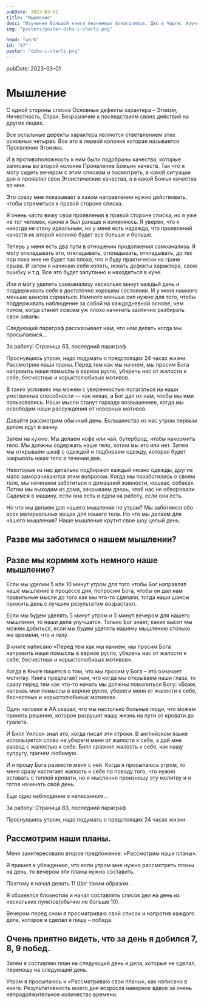 ```yaml
---
pubDate: 2023-03-01
title: "Мышление"
desc: "Изучение Большой книги Анонимных Алкоголиков. Джо и Чарли. Изучение БК. (096)"
img: "posters/poster-dzho-i-charli.png"

head: "work"
id: "97"
poster: "dzho-i-charli.png"
---
```


pubDate: 2023-03-01

# Мышление

С одной стороны списка Основные дефекты характера – Эгоизм, Нечестность, Страх, Безразличие к последствиям своих действий на других людях.

Все остальные дефекты характера являются ответвлением этих основных четырех. Все это в первой колонке которая называется Проявление Эгоизма.

И в противоположность к ним были подобраны качества, которые записаны во второй колонке Проявление Божьих качеств. Так что я могу сидеть вечером с этим списком и посмотреть, в какой ситуации дня я проявлял свои Эгоистические качества, а в какой Божьи качества во мне.

Это сразу мне показывает в каком направлении нужно действовать, чтобы стремиться к правой стороне списка.

Я очень часто вижу свои проявления в правой стороне списка, но я уже не тот человек, каким я был раньше я изменяюсь. Я уверен, что я никогда не стану идеальным, но у меня есть надежда, что проявлений качеств их второй колонке будет все больше и больше.

Теперь у меня есть два пути в отношении продолжения самоанализа. Я могу откладывать это, откладывать, откладывать, откладывать, до тех пор пока мне не будет так плохо, что я буду практически на гране срыва. И затем я начинаю себя копать, искать дефекты характера, свою ошибку и т.д. Все это будет запутанно и находиться в куче.

Или я могу уделять самоанализу несколько минут каждый день и поддерживать себя в достаточно хорошем состоянии. И у меня намного меньше шансов сорваться. Намного меньше сил нужно для того, чтобы поддерживать наблюдение за собой на каждодневной основе, чем потом, когда станет совсем уж плохо начинать хаотично разбирать свои завалы.

Следующий параграф рассказывает нам, что нам делать когда мы просыпаемся…

За работу! Страница 83, последний параграф

Проснувшись утром, надо подумать о предстоящих 24 часах жизни. Рассмотрим наши планы. Перед тем как мы начнем, мы просим Бога направить наши помыслы в верное русло, уберечь нас от жалости к себе, бесчестных и корыстолюбивых мотивов.

В таких условиях мы можем с уверенностью полагаться на наши умственные способности — как никак, а Бог дал их нам, чтобы мы ими пользовались. Наши мысли станут гораздо возвышеннее, когда мы освободим наши рассуждения от неверных мотивов.

Давайте рассмотрим обычный день. Большинство из нас утром первым делом идут в ванну.

Затем на кухню. Мы делаем кофе или чай, бутерброд, чтобы накормить тело. Мы должны содержать наше тело, хотим мы это или нет. Затем мы открываем шкаф с одеждой и подбираем одежду, которая будет закрывать наше тело в течении дня.

Некоторые из нас детально подбирают каждый нюанс одежды, другие мало заморачиваются этим вопросом. Когда мы позаботились о своем теле, мы начинаем заботиться о домашней живности, кошках, собаках. Потом мы выходим из дома, закрываем дверь, чтоб нас не обворовали. Садимся в машину, если она есть и едем на работу, если она есть.

Но что мы делаем для нашего мышления по утрам? Мы заботимся обо всех материальных вещах для нашего тела. Но что мы делаем для нашего мышления? Наше мышление крутит свое шоу целый день.

## Разве мы заботимся о нашем мышлении?

## Разве мы кормим хоть немного наше мышление?

Если мы уделим 5 или 10 минут утром для того чтобы Бог направлял наше мышление в процессе дня, попросим Бога, чтобы он дал нам правильные мысли до того как мы что-то сделали, тогда наши шансы прожить день с лучшим результатом возрастают.

Если мы будем уделять 5 минут утром и 5 минут вечером для нашего мышления, то наши дела улучшатся. Только Бог знает, каких высот мы можем добиться, если мы будем уделять нашему мышлению столько же времени, что и телу.

В книге написано «Перед тем как мы начнем, мы просим Бога направить наши помыслы в верное русло, уберечь нас от жалости к себе, бесчестных и корыстолюбивых мотивов».

Когда в Книге пишется о том, что мы просим у Бога – это означает молитву. Книга предлагает нам, что когда мы открываем наши глаза, то сразу перед тем как что-то начать мы должны помолиться Богу: «Боже, направь мои помыслы в верное русло, убереги меня от жалости к себе, бесчестных и корыстолюбивых мотивов».

Один человек в АА сказал, что мы настолько больные люди, что можем принять решение, которое разрушит нашу жизнь на пути от кровати до туалета.

И Билл Уилсон знал это, когда писал эти строки. В английском языке используется слово не убереги меня от жалости к себе, а дай мне развод с жалостью к себе. Билл сравнил жалость к себе, как нашу супругу, причем любимую.

И я прошу Бога развести меня с ней. Когда я просыпаюсь утром, то меня сразу настигает жалость к себе по поводу того, что нужно вставать с теплой кровати, но я мысленно произношу эту молитву и я готов начинать свой день.

Еще одно наблюдение о написанном…

За работу! Страница 83, последний параграф

Проснувшись утром, надо подумать о предстоящих 24 часах жизни.

## Рассмотрим наши планы.

Меня заинтересовало второе предложение: «Рассмотрим наши планы».

Я пришел к убеждению, что если утром мне нужно рассмотреть планы на день, то вечером эти планы нужно составить.

Поэтому я начал делать 11 Шаг таким образом.

Я обзавелся блокнотом и начал составлять список дел на день из нескольких пунктов(обычно не больше 10).

Вечером перед сном я просматриваю свой список и напротив каждого дела, которое я сделал я пишу – победа.

## Очень приятно видеть, что за день я добился 7, 8, 9 побед.

Затем я составляю план на следующий день и дела, которые не сделал, переношу на следующий день.

Утром я просыпаюсь и «Рассматриваю свои планы», как написано в книге. Результативность моего дня возросла наверное вдвое за очень непродолжительное количество времени.
